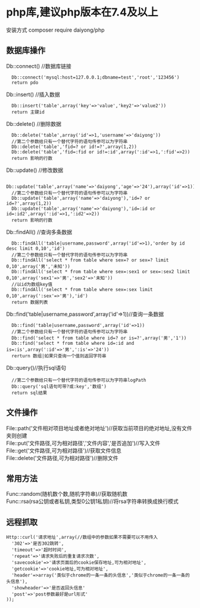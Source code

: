 # php库,建议php版本在7.4及以上  
安装方式 composer require daiyong/php
## 数据库操作  
Db::connect() //数据库链接  
```
  Db::connect('mysql:host=127.0.0.1;dbname=test','root','123456')  
  return pdo  
```
Db::insert() //插入数据  
```
  Db::insert('table',array('key'=>'value','key2'=>'value2'))  
  return 主键id  
```
Db::delete() //删除数据  
```
  Db::delete('table',array('id'=>1,'username'=>'daiyong'))  
  //第二个参数给只有一个替代字符的语句传参可以为字符串  
  Db::delete('table','fid=? or id!=?',array(1,2))  
  Db::delete('table','fid=:fid or id!=:id',array(':id'=>1,':fid'=>2))  
  return 影响的行数  
```
Db::update() //修改数据  
```
  Db::update('table',array('name'=>'daiyong','age'=>'24'),array('id'=>1))  
  //第二个参数给只有一个替代字符的语句传参可以为字符串  
  Db::update('table',array('name'=>'daiyong'),'id=? or id=?',array(1,2))  
  Db::update('table',array('name'=>'daiyong'),'id=:id or id=:id2',array(':id'=>1,':id2'=>2))  
  return 影响的行数  
```
Db::findAll() //查询多条数据  
```
  Db::findAll('table|username,password',array('id'=>1),'order by id desc limit 0,10','id')  
  //第二个参数给只有一个替代字符的语句传参可以为字符串  
  Db::findAll('select * from table where sex=? or sex=? limit 0,10',array('男','未知'))  
  Db::findAll('select * from table where sex=:sex1 or sex=:sex2 limit 0,10',array('sex1'=>'男','sex2'=>'未知'))  
  //以id为数组key值  
  Db::findAll('select * from table where sex=:sex limit 0,10',array(':sex'=>'男'),'id')  
  return 数据列表  
```
Db::find('table|username,password',array('id'=>1))//查询一条数据 
``` 
  Db::find('table|username,password',array('id'=>1))  
  //第二个参数给只有一个替代字符的语句传参可以为字符串  
  Db::find('select * from table where id=? or is=?',array('男','1'))  
  Db::find('select * from table where id=:id and is=:is',array(':id'=>'男',':is'=>'24'))  
  rerturn 数组|如果只查询一个值则返回字符串  
```
Db::query()//执行sql语句  
```
  //第二个参数给只有一个替代字符的语句传参可以为字符串logPath  
  Db::query('sql语句可带?或:key','数组')  
  return sql结果  
```
## 文件操作  
File::path('文件相对项目地址或者绝对地址')//获取当前项目的绝对地址,没有文件夹则创建  
File::put('文件路径,可为相对路径','文件内容','是否追加')//写入文件  
File::get('文件路径,可为相对路径')//获取文件信息  
File::delete('文件路径,可为相对路径')//删除文件  
## 常用方法  
Func::random(随机数个数,随机字符串)//获取随机数  
Func::rsa(rsa公钥或者私钥,类型0公钥1私钥)//将rsa字符串转换成换行模式  
## 远程抓取  
```
Http::curl('请求地址',array(//数组中的参数如果不需要可以不用传入  
  '302'=>'是否302跳转',  
  'timeout'=>'超时时间',  
  'repeat'=>'请求失败后的重复请求次数',  
  'savecookie'=>'请求页面后的cookie保存地址,可为相对地址',  
  'getcookie'=>'cookie地址,可为相对地址',  
  'header'=>array('类似于chrome的一条一条的头信息','类似于chrome的一条一条的头信息'),  
  'showheader'=>'是否返回头信息'  
  'post'=>'post参数最好是url形式'  
));  
```
